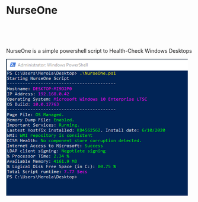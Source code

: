 # NurseOne

<br/>
<br/>
<br/>

NurseOne is a simple powershell script to Health-Check Windows Desktops



![alt text](https://github.com/ClaudioMerola/NurseOne/raw/master/Docs/NurseOneImg/Untitled.png)
